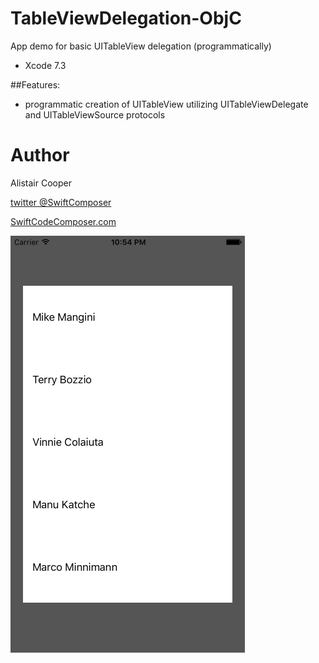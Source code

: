 # TableViewDelegation-ObjC
App demo for basic UITableView delegation (programmatically)

- Xcode 7.3

##Features:
+ programmatic creation of UITableView utilizing UITableViewDelegate and UITableViewSource protocols

# Author
Alistair Cooper

[twitter @SwiftComposer](https://www.twitter.com/swiftcomposer.com)

[SwiftCodeComposer.com](https://www.swiftcodecomposer.com)

![Alt text](/DelegationObjCSS.png?raw=true "")


